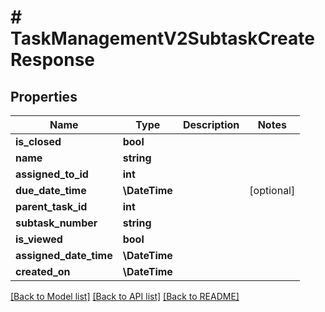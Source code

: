 # # TaskManagementV2SubtaskCreateResponse

## Properties

Name | Type | Description | Notes
------------ | ------------- | ------------- | -------------
**is_closed** | **bool** |  |
**name** | **string** |  |
**assigned_to_id** | **int** |  |
**due_date_time** | **\DateTime** |  | [optional]
**parent_task_id** | **int** |  |
**subtask_number** | **string** |  |
**is_viewed** | **bool** |  |
**assigned_date_time** | **\DateTime** |  |
**created_on** | **\DateTime** |  |

[[Back to Model list]](../../README.md#models) [[Back to API list]](../../README.md#endpoints) [[Back to README]](../../README.md)
